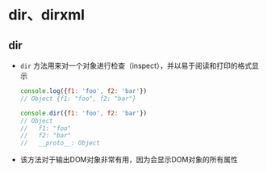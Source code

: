 # dir、dirxml

## dir

+ `dir` 方法用来对一个对象进行检查（inspect），并以易于阅读和打印的格式显示

  ```js
  console.log({f1: 'foo', f2: 'bar'})
  // Object {f1: "foo", f2: "bar"}

  console.dir({f1: 'foo', f2: 'bar'})
  // Object
  //   f1: "foo"
  //   f2: "bar"
  //   __proto__: Object
  ```

+ 该方法对于输出DOM对象非常有用，因为会显示DOM对象的所有属性
